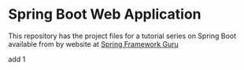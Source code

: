 # Spring Boot Web Application
This repository has the project files for a tutorial series on Spring Boot available from by website at [Spring Framework Guru](https://springframework.guru)

add 1